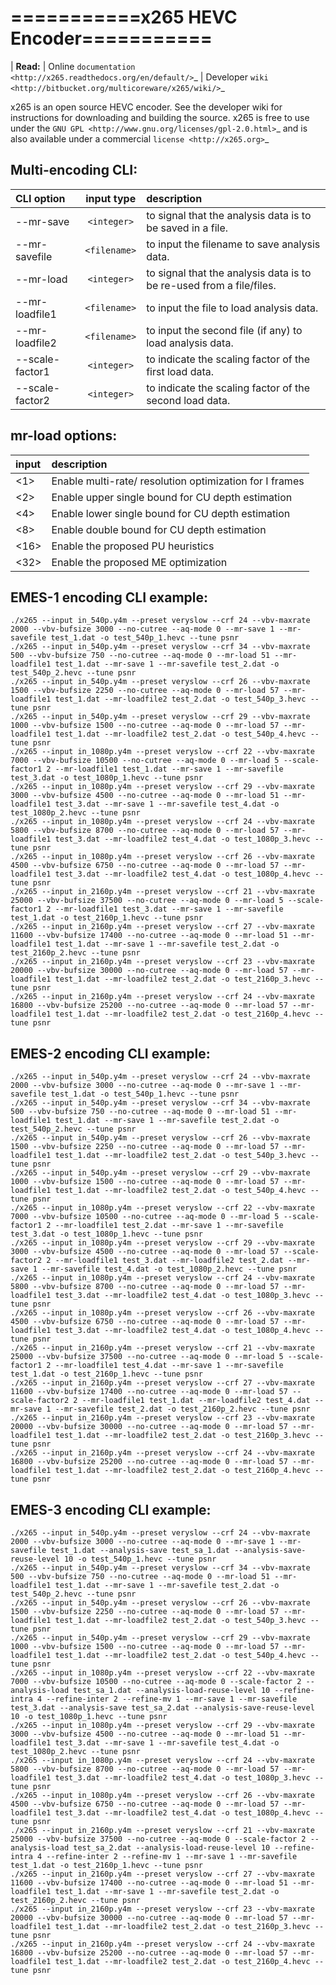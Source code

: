 # ===========x265 HEVC Encoder===========


| **Read:** | Online `documentation <http://x265.readthedocs.org/en/default/>`_ | Developer `wiki <http://bitbucket.org/multicoreware/x265/wiki/>`_

x265 is an open source HEVC encoder. See the developer wiki for instructions for
downloading and building the source. x265 is free to use under the `GNU GPL
<http://www.gnu.org/licenses/gpl-2.0.html>`_ and is also available under a commercial `license <http://x265.org>`_ 

## Multi-encoding CLI: 

| CLI option    | input type     | description   |
| :---          |     :---:      |      :---     | 
|--mr-save      | `<integer>`    |  to signal that the analysis data is to be saved in a file.|
|--mr-savefile  | `<filename>`   |to input the filename to save analysis data.|
|--mr-load      | `<integer>`    |to signal that the analysis data is to be re-used from a file/files.|
|--mr-loadfile1 | `<filename>`   |to input the file to load analysis data.|
|--mr-loadfile2 | `<filename>`   |to input the second file (if any) to load analysis data.|
|--scale-factor1| `<integer>`    |to indicate the scaling factor of the first load data.|
|--scale-factor2| `<integer>`    |to indicate the scaling factor of the second load data.|

## mr-load options:
| input         | description     | 
| :---          |     :---        | 
|<1>            | Enable multi-rate/ resolution optimization for I frames|
|<2>            |Enable upper single bound for CU depth estimation|
|<4>            |Enable lower single bound for CU depth estimation|
|<8>            |Enable double bound for CU depth estimation|
|<16>           |Enable the proposed PU heuristics|
|<32>           |Enable the proposed ME optimization|

## EMES-1 encoding CLI example: 

``` 
./x265 --input in_540p.y4m --preset veryslow --crf 24 --vbv-maxrate 2000 --vbv-bufsize 3000 --no-cutree --aq-mode 0 --mr-save 1 --mr-savefile test_1.dat -o test_540p_1.hevc --tune psnr
./x265 --input in_540p.y4m --preset veryslow --crf 34 --vbv-maxrate 500 --vbv-bufsize 750 --no-cutree --aq-mode 0 --mr-load 51 --mr-loadfile1 test_1.dat --mr-save 1 --mr-savefile test_2.dat -o test_540p_2.hevc --tune psnr
./x265 --input in_540p.y4m --preset veryslow --crf 26 --vbv-maxrate 1500 --vbv-bufsize 2250 --no-cutree --aq-mode 0 --mr-load 57 --mr-loadfile1 test_1.dat --mr-loadfile2 test_2.dat -o test_540p_3.hevc --tune psnr
./x265 --input in_540p.y4m --preset veryslow --crf 29 --vbv-maxrate 1000 --vbv-bufsize 1500 --no-cutree --aq-mode 0 --mr-load 57 --mr-loadfile1 test_1.dat --mr-loadfile2 test_2.dat -o test_540p_4.hevc --tune psnr
./x265 --input in_1080p.y4m --preset veryslow --crf 22 --vbv-maxrate 7000 --vbv-bufsize 10500 --no-cutree --aq-mode 0 --mr-load 5 --scale-factor1 2 --mr-loadfile1 test_1.dat --mr-save 1 --mr-savefile test_3.dat -o test_1080p_1.hevc --tune psnr
./x265 --input in_1080p.y4m --preset veryslow --crf 29 --vbv-maxrate 3000 --vbv-bufsize 4500 --no-cutree --aq-mode 0 --mr-load 51 --mr-loadfile1 test_3.dat --mr-save 1 --mr-savefile test_4.dat -o test_1080p_2.hevc --tune psnr
./x265 --input in_1080p.y4m --preset veryslow --crf 24 --vbv-maxrate 5800 --vbv-bufsize 8700 --no-cutree --aq-mode 0 --mr-load 57 --mr-loadfile1 test_3.dat --mr-loadfile2 test_4.dat -o test_1080p_3.hevc --tune psnr
./x265 --input in_1080p.y4m --preset veryslow --crf 26 --vbv-maxrate 4500 --vbv-bufsize 6750 --no-cutree --aq-mode 0 --mr-load 57 --mr-loadfile1 test_3.dat --mr-loadfile2 test_4.dat -o test_1080p_4.hevc --tune psnr
./x265 --input in_2160p.y4m --preset veryslow --crf 21 --vbv-maxrate 25000 --vbv-bufsize 37500 --no-cutree --aq-mode 0 --mr-load 5 --scale-factor1 2 --mr-loadfile1 test_3.dat --mr-save 1 --mr-savefile test_1.dat -o test_2160p_1.hevc --tune psnr
./x265 --input in_2160p.y4m --preset veryslow --crf 27 --vbv-maxrate 11600 --vbv-bufsize 17400 --no-cutree --aq-mode 0 --mr-load 51 --mr-loadfile1 test_1.dat --mr-save 1 --mr-savefile test_2.dat -o test_2160p_2.hevc --tune psnr
./x265 --input in_2160p.y4m --preset veryslow --crf 23 --vbv-maxrate 20000 --vbv-bufsize 30000 --no-cutree --aq-mode 0 --mr-load 57 --mr-loadfile1 test_1.dat --mr-loadfile2 test_2.dat -o test_2160p_3.hevc --tune psnr
./x265 --input in_2160p.y4m --preset veryslow --crf 24 --vbv-maxrate 16800 --vbv-bufsize 25200 --no-cutree --aq-mode 0 --mr-load 57 --mr-loadfile1 test_1.dat --mr-loadfile2 test_2.dat -o test_2160p_4.hevc --tune psnr
```

## EMES-2 encoding CLI example:

```
./x265 --input in_540p.y4m --preset veryslow --crf 24 --vbv-maxrate 2000 --vbv-bufsize 3000 --no-cutree --aq-mode 0 --mr-save 1 --mr-savefile test_1.dat -o test_540p_1.hevc --tune psnr
./x265 --input in_540p.y4m --preset veryslow --crf 34 --vbv-maxrate 500 --vbv-bufsize 750 --no-cutree --aq-mode 0 --mr-load 51 --mr-loadfile1 test_1.dat --mr-save 1 --mr-savefile test_2.dat -o test_540p_2.hevc --tune psnr
./x265 --input in_540p.y4m --preset veryslow --crf 26 --vbv-maxrate 1500 --vbv-bufsize 2250 --no-cutree --aq-mode 0 --mr-load 57 --mr-loadfile1 test_1.dat --mr-loadfile2 test_2.dat -o test_540p_3.hevc --tune psnr
./x265 --input in_540p.y4m --preset veryslow --crf 29 --vbv-maxrate 1000 --vbv-bufsize 1500 --no-cutree --aq-mode 0 --mr-load 57 --mr-loadfile1 test_1.dat --mr-loadfile2 test_2.dat -o test_540p_4.hevc --tune psnr
./x265 --input in_1080p.y4m --preset veryslow --crf 22 --vbv-maxrate 7000 --vbv-bufsize 10500 --no-cutree --aq-mode 0 --mr-load 5 --scale-factor1 2 --mr-loadfile1 test_2.dat --mr-save 1 --mr-savefile test_3.dat -o test_1080p_1.hevc --tune psnr
./x265 --input in_1080p.y4m --preset veryslow --crf 29 --vbv-maxrate 3000 --vbv-bufsize 4500 --no-cutree --aq-mode 0 --mr-load 57 --scale-factor2 2 --mr-loadfile1 test_3.dat --mr-loadfile2 test_2.dat --mr-save 1 --mr-savefile test_4.dat -o test_1080p_2.hevc --tune psnr
./x265 --input in_1080p.y4m --preset veryslow --crf 24 --vbv-maxrate 5800 --vbv-bufsize 8700 --no-cutree --aq-mode 0 --mr-load 57 --mr-loadfile1 test_3.dat --mr-loadfile2 test_4.dat -o test_1080p_3.hevc --tune psnr
./x265 --input in_1080p.y4m --preset veryslow --crf 26 --vbv-maxrate 4500 --vbv-bufsize 6750 --no-cutree --aq-mode 0 --mr-load 57 --mr-loadfile1 test_3.dat --mr-loadfile2 test_4.dat -o test_1080p_4.hevc --tune psnr
./x265 --input in_2160p.y4m --preset veryslow --crf 21 --vbv-maxrate 25000 --vbv-bufsize 37500 --no-cutree --aq-mode 0 --mr-load 5 --scale-factor1 2 --mr-loadfile1 test_4.dat --mr-save 1 --mr-savefile test_1.dat -o test_2160p_1.hevc --tune psnr
./x265 --input in_2160p.y4m --preset veryslow --crf 27 --vbv-maxrate 11600 --vbv-bufsize 17400 --no-cutree --aq-mode 0 --mr-load 57 --scale-factor2 2 --mr-loadfile1 test_1.dat --mr-loadfile2 test_4.dat --mr-save 1 --mr-savefile test_2.dat -o test_2160p_2.hevc --tune psnr
./x265 --input in_2160p.y4m --preset veryslow --crf 23 --vbv-maxrate 20000 --vbv-bufsize 30000 --no-cutree --aq-mode 0 --mr-load 57 --mr-loadfile1 test_1.dat --mr-loadfile2 test_2.dat -o test_2160p_3.hevc --tune psnr
./x265 --input in_2160p.y4m --preset veryslow --crf 24 --vbv-maxrate 16800 --vbv-bufsize 25200 --no-cutree --aq-mode 0 --mr-load 57 --mr-loadfile1 test_1.dat --mr-loadfile2 test_2.dat -o test_2160p_4.hevc --tune psnr
```

## EMES-3 encoding CLI example:

```
./x265 --input in_540p.y4m --preset veryslow --crf 24 --vbv-maxrate 2000 --vbv-bufsize 3000 --no-cutree --aq-mode 0 --mr-save 1 --mr-savefile test_1.dat --analysis-save test_sa_1.dat --analysis-save-reuse-level 10 -o test_540p_1.hevc --tune psnr
./x265 --input in_540p.y4m --preset veryslow --crf 34 --vbv-maxrate 500 --vbv-bufsize 750 --no-cutree --aq-mode 0 --mr-load 51 --mr-loadfile1 test_1.dat --mr-save 1 --mr-savefile test_2.dat -o test_540p_2.hevc --tune psnr
./x265 --input in_540p.y4m --preset veryslow --crf 26 --vbv-maxrate 1500 --vbv-bufsize 2250 --no-cutree --aq-mode 0 --mr-load 57 --mr-loadfile1 test_1.dat --mr-loadfile2 test_2.dat -o test_540p_3.hevc --tune psnr
./x265 --input in_540p.y4m --preset veryslow --crf 29 --vbv-maxrate 1000 --vbv-bufsize 1500 --no-cutree --aq-mode 0 --mr-load 57 --mr-loadfile1 test_1.dat --mr-loadfile2 test_2.dat -o test_540p_4.hevc --tune psnr
./x265 --input in_1080p.y4m --preset veryslow --crf 22 --vbv-maxrate 7000 --vbv-bufsize 10500 --no-cutree --aq-mode 0 --scale-factor 2 --analysis-load test_sa_1.dat --analysis-load-reuse-level 10 --refine-intra 4 --refine-inter 2 --refine-mv 1 --mr-save 1 --mr-savefile test_3.dat --analysis-save test_sa_2.dat --analysis-save-reuse-level 10 -o test_1080p_1.hevc --tune psnr
./x265 --input in_1080p.y4m --preset veryslow --crf 29 --vbv-maxrate 3000 --vbv-bufsize 4500 --no-cutree --aq-mode 0 --mr-load 51 --mr-loadfile1 test_3.dat --mr-save 1 --mr-savefile test_4.dat -o test_1080p_2.hevc --tune psnr
./x265 --input in_1080p.y4m --preset veryslow --crf 24 --vbv-maxrate 5800 --vbv-bufsize 8700 --no-cutree --aq-mode 0 --mr-load 57 --mr-loadfile1 test_3.dat --mr-loadfile2 test_4.dat -o test_1080p_3.hevc --tune psnr
./x265 --input in_1080p.y4m --preset veryslow --crf 26 --vbv-maxrate 4500 --vbv-bufsize 6750 --no-cutree --aq-mode 0 --mr-load 57 --mr-loadfile1 test_3.dat --mr-loadfile2 test_4.dat -o test_1080p_4.hevc --tune psnr
./x265 --input in_2160p.y4m --preset veryslow --crf 21 --vbv-maxrate 25000 --vbv-bufsize 37500 --no-cutree --aq-mode 0 --scale-factor 2 --analysis-load test_sa_2.dat --analysis-load-reuse-level 10 --refine-intra 4 --refine-inter 2 --refine-mv 1 --mr-save 1 --mr-savefile test_1.dat -o test_2160p_1.hevc --tune psnr
./x265 --input in_2160p.y4m --preset veryslow --crf 27 --vbv-maxrate 11600 --vbv-bufsize 17400 --no-cutree --aq-mode 0 --mr-load 51 --mr-loadfile1 test_1.dat --mr-save 1 --mr-savefile test_2.dat -o test_2160p_2.hevc --tune psnr
./x265 --input in_2160p.y4m --preset veryslow --crf 23 --vbv-maxrate 20000 --vbv-bufsize 30000 --no-cutree --aq-mode 0 --mr-load 57 --mr-loadfile1 test_1.dat --mr-loadfile2 test_2.dat -o test_2160p_3.hevc --tune psnr
./x265 --input in_2160p.y4m --preset veryslow --crf 24 --vbv-maxrate 16800 --vbv-bufsize 25200 --no-cutree --aq-mode 0 --mr-load 57 --mr-loadfile1 test_1.dat --mr-loadfile2 test_2.dat -o test_2160p_4.hevc --tune psnr
```
